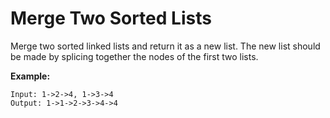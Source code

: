 # Merge Two Sorted Lists
 Merge two sorted linked lists and return it as a new list. The new list should be made by splicing together the nodes of the first two lists.  
  
**Example:**  
```
Input: 1->2->4, 1->3->4  
Output: 1->1->2->3->4->4  
```
